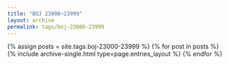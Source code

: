 ```yaml
---
title: "BOJ 23000~23999"
layout: archive
permalink: tags/boj-23000-23999
---
```


{% assign posts = site.tags.boj-23000-23999 %}
{% for post in posts %} {% include archive-single.html type=page.entries_layout %} {% endfor %}